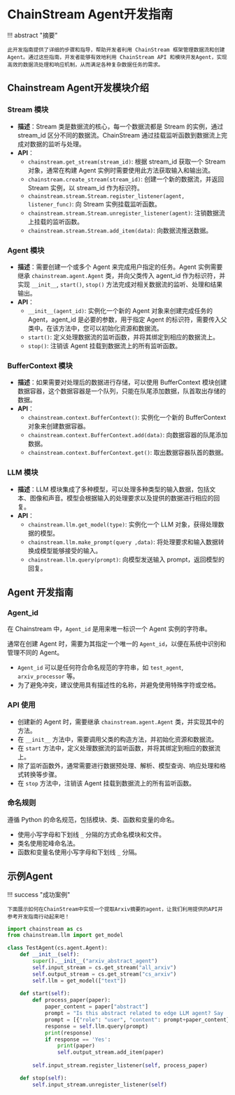 # ChainStream Agent开发指南

!!! abstract "摘要"

    此开发指南提供了详细的步骤和指导，帮助开发者利用 ChainStream 框架管理数据流和创建Agent。通过这些指南，开发者能够有效地利用 ChainStream API 和模块开发Agent，实现高效的数据流处理和响应机制，从而满足各种复杂数据任务的需求。

## Chainstream Agent开发模块介绍

### Stream 模块

- **描述**：Stream 类是数据流的核心，每一个数据流都是 Stream 的实例，通过 stream_id 区分不同的数据流。ChainStream 通过挂载监听函数到数据流上完成对数据的监听与处理。
- **API**：
  - `chainstream.get_stream(stream_id)`: 根据 stream_id 获取一个 Stream 对象，通常在构建 Agent 实例时需要使用此方法获取输入和输出流。
  - `chainstream.create_stream(stream_id)`: 创建一个新的数据流，并返回 Stream 实例，以 stream_id 作为标识符。
  - `chainstream.stream.Stream.register_listener(agent, listener_func)`: 向 Stream 实例挂载监听函数。
  - `chainstream.stream.Stream.unregister_listener(agent)`: 注销数据流上挂载的监听函数。
  - `chainstream.stream.Stream.add_item(data)`: 向数据流推送数据。

### Agent 模块

- **描述**：需要创建一个或多个 Agent 来完成用户指定的任务。Agent 实例需要继承 `chainstream.agent.Agent` 类，并向父类传入 agent_id 作为标识符，并实现 `__init__`, `start()`, `stop()` 方法完成对相关数据流的监听、处理和结果输出。
- **API**：
  - `__init__(agent_id)`: 实例化一个新的 Agent 对象来创建完成任务的 Agent，agent_id 是必要的参数，用于指定 Agent 的标识符，需要传入父类中。在该方法中，您可以初始化资源和数据流。
  - `start()`: 定义处理数据流的监听函数，并将其绑定到相应的数据流上。
  - `stop()`: 注销该 Agent 挂载到数据流上的所有监听函数。

### BufferContext 模块

- **描述**：如果需要对处理后的数据进行存储，可以使用 BufferContext 模块创建数据容器，这个数据容器是一个队列，只能在队尾添加数据，队首取出存储的数据。
- **API**：
  - `chainstream.context.BufferContext()`: 实例化一个新的 BufferContext 对象来创建数据容器。
  - `chainstream.context.BufferContext.add(data)`: 向数据容器的队尾添加数据。
  - `chainstream.context.BufferContext.get()`: 取出数据容器队首的数据。

### LLM 模块

- **描述**：LLM 模块集成了多种模型，可以处理多种类型的输入数据，包括文本、图像和声音。模型会根据输入的处理要求以及提供的数据进行相应的回复。
- **API**：
  - `chainstream.llm.get_model(type)`: 实例化一个 LLM 对象，获得处理数据的模型。
  - `chainstream.llm.make_prompt(query ,data)`: 将处理要求和输入数据转换成模型能够接受的输入。
  - `chainstream.llm.query(prompt)`: 向模型发送输入 prompt，返回模型的回复。

## Agent 开发指南

### Agent_id

在 Chainstream 中，`Agent_id` 是用来唯一标识一个 Agent 实例的字符串。

通常在创建 Agent 时，需要为其指定一个唯一的 `Agent_id`，以便在系统中识别和管理不同的 Agent。

- `Agent_id` 可以是任何符合命名规范的字符串，如 `test_agent`, `arxiv_processor` 等。
- 为了避免冲突，建议使用具有描述性的名称，并避免使用特殊字符或空格。

### API 使用

- 创建新的 Agent 时，需要继承 `chainstream.agent.Agent` 类，并实现其中的方法。
- 在 `__init__` 方法中，需要调用父类的构造方法，并初始化资源和数据流。
- 在 `start` 方法中，定义处理数据流的监听函数，并将其绑定到相应的数据流上。
- 除了监听函数外，通常需要进行数据预处理、解析、模型查询、响应处理和格式转换等步骤。
- 在 `stop` 方法中，注销该 Agent 挂载到数据流上的所有监听函数。

### 命名规则

遵循 Python 的命名规范，包括模块、类、函数和变量的命名。

- 使用小写字母和下划线 `_` 分隔的方式命名模块和文件。
- 类名使用驼峰命名法。
- 函数和变量名使用小写字母和下划线 `_` 分隔。

## 示例Agent

!!! success "成功案例"

    下面展示如何在ChainStream中实现一个提取Arxiv摘要的agent，让我们利用提供的API并参考开发指南行动起来吧！

```python
import chainstream as cs
from chainstream.llm import get_model

class TestAgent(cs.agent.Agent):
    def __init__(self):
        super().__init__("arxiv_abstract_agent")
        self.input_stream = cs.get_stream("all_arxiv")
        self.output_stream = cs.get_stream("cs_arxiv")
        self.llm = get_model(["text"])
        
    def start(self):
        def process_paper(paper):
            paper_content = paper["abstract"]
            prompt = "Is this abstract related to edge LLM agent? Say 'yes' or 'no'."
            prompt = [{"role": "user", "content": prompt+paper_content}]
            response = self.llm.query(prompt)
            print(response)
            if response == 'Yes':
                print(paper)
                self.output_stream.add_item(paper)
                
        self.input_stream.register_listener(self, process_paper)

    def stop(self):
        self.input_stream.unregister_listener(self)
```

